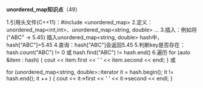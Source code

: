 **unordered_map知识点**（49）

1.引用头文件(C++11)：#include <unordered_map>
2.定义：unordered_map<int,int>、unordered_map<string, double> ...
3.插入：例如将("ABC" -> 5.45) 插入unordered_map<string, double> hash中，hash["ABC"]=5.45
4.查询：hash["ABC"]会返回5.45
5.判断key是否存在：hash.count("ABC") != 0 或 hash.find("ABC") != hash.end()
6.遍历
for (auto &item : hash)
{
    cout << item.first << ' ' << item.second << endl;
}
或

for (unordered_map<string, double>::iterator it = hash.begin(); it != hash.end(); it ++ )
{
    cout << it->first << ' ' << it->second << endl;
}
